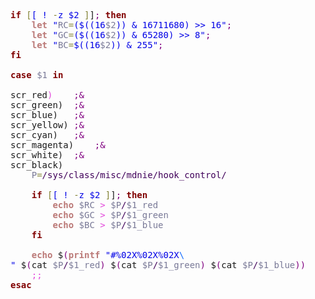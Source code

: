 <pre><span style='color:#800000; font-weight:bold; '>if</span> <span style='color:#808030; '>[</span><span style='color:#0000e6; '>[ ! </span><span style='color:#808030; '>-</span><span style='color:#0000e6; '>z $2 </span><span style='color:#808030; '>]</span>]<span style='color:#800080; '>;</span> <span style='color:#800000; font-weight:bold; '>then</span>
    <span style='color:#bb7977; font-weight:bold; '>let</span> <span style='color:#0000e6; '>"</span><span style='color:#797997; '>RC</span><span style='color:#808030; '>=</span><span style='color:#0000e6; '>($((16</span><span style='color:#797997; '>$2</span><span style='color:#0000e6; '>)) &amp; 16711680) >> 16"</span><span style='color:#800080; '>;</span>
    <span style='color:#bb7977; font-weight:bold; '>let</span> <span style='color:#0000e6; '>"</span><span style='color:#797997; '>GC</span><span style='color:#808030; '>=</span><span style='color:#0000e6; '>($((16</span><span style='color:#797997; '>$2</span><span style='color:#0000e6; '>)) &amp; 65280) >> 8"</span><span style='color:#800080; '>;</span>
    <span style='color:#bb7977; font-weight:bold; '>let</span> <span style='color:#0000e6; '>"</span><span style='color:#797997; '>BC</span><span style='color:#808030; '>=</span><span style='color:#0000e6; '>$((16</span><span style='color:#797997; '>$2</span><span style='color:#0000e6; '>)) &amp; 255"</span><span style='color:#800080; '>;</span>
<span style='color:#800000; font-weight:bold; '>fi</span>

<span style='color:#800000; font-weight:bold; '>case</span> <span style='color:#797997; '>$1</span> <span style='color:#800000; font-weight:bold; '>in</span>

scr_red<span style='color:#e34adc; '>)</span>    <span style='color:#800080; '>;</span><span style='color:#800080; '>&amp;</span>
scr_green)  <span style='color:#800080; '>;</span><span style='color:#800080; '>&amp;</span>
scr_blue)   <span style='color:#800080; '>;</span><span style='color:#800080; '>&amp;</span>
scr_yellow) <span style='color:#800080; '>;</span><span style='color:#800080; '>&amp;</span>
scr_cyan)   <span style='color:#800080; '>;</span><span style='color:#800080; '>&amp;</span>
scr_magenta)    <span style='color:#800080; '>;</span><span style='color:#800080; '>&amp;</span>
scr_white)  <span style='color:#800080; '>;</span><span style='color:#800080; '>&amp;</span>
scr_black)
    <span style='color:#797997; '>P</span><span style='color:#808030; '>=</span><span style='color:#40015a; '>/sys/class/misc/mdnie/hook_control</span><span style='color:#40015a; '>/</span>

    <span style='color:#800000; font-weight:bold; '>if</span> <span style='color:#808030; '>[</span><span style='color:#0000e6; '>[ ! </span><span style='color:#808030; '>-</span><span style='color:#0000e6; '>z $2 </span><span style='color:#808030; '>]</span>]<span style='color:#800080; '>;</span> <span style='color:#800000; font-weight:bold; '>then</span>
        <span style='color:#bb7977; font-weight:bold; '>echo</span> <span style='color:#797997; '>$RC</span> <span style='color:#e34adc; '>&gt;</span> <span style='color:#797997; '>$P</span><span style='color:#40015a; '>/</span><span style='color:#797997; '>$1_red</span>
        <span style='color:#bb7977; font-weight:bold; '>echo</span> <span style='color:#797997; '>$GC</span> <span style='color:#e34adc; '>&gt;</span> <span style='color:#797997; '>$P</span><span style='color:#40015a; '>/</span><span style='color:#797997; '>$1_green</span>
        <span style='color:#bb7977; font-weight:bold; '>echo</span> <span style='color:#797997; '>$BC</span> <span style='color:#e34adc; '>&gt;</span> <span style='color:#797997; '>$P</span><span style='color:#40015a; '>/</span><span style='color:#797997; '>$1_blue</span>
    <span style='color:#800000; font-weight:bold; '>fi</span>

    <span style='color:#bb7977; font-weight:bold; '>echo</span> $<span style='color:#800080; '>(</span><span style='color:#bb7977; font-weight:bold; '>printf</span> <span style='color:#0000e6; '>"#%02X%02X%02X</span><span style='color:#0f69ff; '>\
</span><span style='color:#0000e6; '>"</span> $<span style='color:#800080; '>(</span>cat <span style='color:#797997; '>$P</span><span style='color:#40015a; '>/</span><span style='color:#797997; '>$1_red</span><span style='color:#800080; '>)</span> $<span style='color:#800080; '>(</span>cat <span style='color:#797997; '>$P</span><span style='color:#40015a; '>/</span><span style='color:#797997; '>$1_green</span><span style='color:#800080; '>)</span> $<span style='color:#800080; '>(</span>cat <span style='color:#797997; '>$P</span><span style='color:#40015a; '>/</span><span style='color:#797997; '>$1_blue</span><span style='color:#800080; '>)</span><span style='color:#800080; '>)</span>
    <span style='color:#e34adc; '>;;</span>
<span style='color:#800000; font-weight:bold; '>esac</span>
</pre>